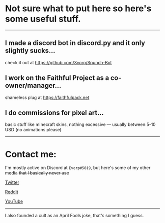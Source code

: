 # Not sure what to put here so here's some useful stuff.

___

## I made a discord bot in discord.py and it only slightly sucks...
check it out at https://github.com/3vorp/Spunch-Bot

## I work on the Faithful Project as a co-owner/manager...
shameless plug at https://faithfulpack.net

## I do commissions for pixel art...
basic stuff like minecraft skins, nothing excessive — usually between 5-10 USD (no animations please)

___

# Contact me:

I'm mostly active on Discord at `Evorp#5819`, but here's some of my other media ~~that I basically never use~~

[Twitter](https://twitter.com/3vorp)

[Reddit](https://reddit.com/u/3vorp)

[YouTube](https://www.youtube.com/@evorp)

___

I also founded a cult as an April Fools joke, that's something I guess.
